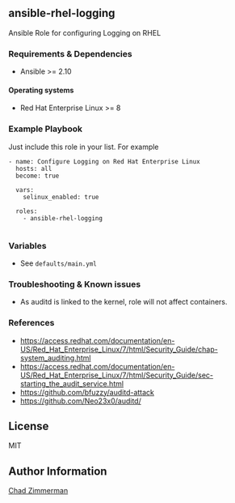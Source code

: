 ansible-rhel-logging
--------------------

Ansible Role for configuring Logging on RHEL

### Requirements & Dependencies
- Ansible >= 2.10

#### Operating systems
- Red Hat Enterprise Linux >= 8

### Example Playbook

Just include this role in your list.
For example

```
- name: Configure Logging on Red Hat Enterprise Linux
  hosts: all
  become: true

  vars:
    selinux_enabled: true
  
  roles:
    - ansible-rhel-logging
  
```

### Variables

- See `defaults/main.yml`

### Troubleshooting & Known issues

- As auditd is linked to the kernel, role will not affect containers.

### References

* https://access.redhat.com/documentation/en-US/Red_Hat_Enterprise_Linux/7/html/Security_Guide/chap-system_auditing.html
* https://access.redhat.com/documentation/en-US/Red_Hat_Enterprise_Linux/7/html/Security_Guide/sec-starting_the_audit_service.html
* https://github.com/bfuzzy/auditd-attack
* https://github.com/Neo23x0/auditd/

License
-------

MIT

Author Information
------------------

[Chad Zimmerman](https://github.com/PrymalInstynct)